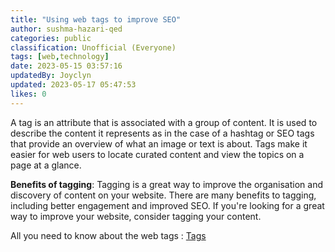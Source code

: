 ```yaml
---
title: "Using web tags to improve SEO"
author: sushma-hazari-qed
categories: public
classification: Unofficial (Everyone)
tags: [web,technology]
date: 2023-05-15 03:57:16
updatedBy: Joyclyn
updated: 2023-05-17 05:47:53
likes: 0
---
```

A tag is an attribute that is associated with a group of content. It is used to describe the content it represents as in the case of a hashtag or SEO tags that provide an overview of what an image or text is about. Tags make it easier for web users to locate curated content and view the topics on a page at a glance.

**Benefits of tagging**: 
Tagging is a great way to improve the organisation and discovery of content on your website. There are many benefits to tagging, including better engagement and improved SEO. If you're looking for a great way to improve your website, consider tagging your content.

All you need to know about the web tags : [Tags](https://resources.observepoint.com/blog/web-tags/)
